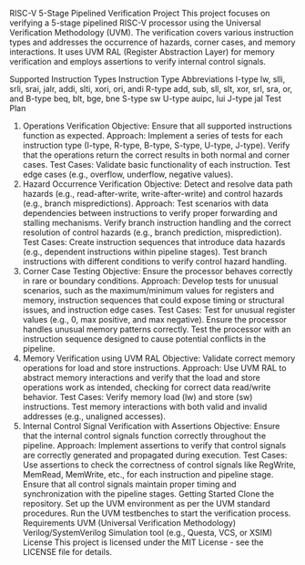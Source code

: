 RISC-V 5-Stage Pipelined Verification Project
This project focuses on verifying a 5-stage pipelined RISC-V processor using the Universal Verification Methodology (UVM). The verification covers various instruction types and addresses the occurrence of hazards, corner cases, and memory interactions. It uses UVM RAL (Register Abstraction Layer) for memory verification and employs assertions to verify internal control signals.

Supported Instruction Types
Instruction Type	Abbreviations
I-type	lw, slli, srli, srai, jalr, addi, slti, xori, ori, andi
R-type	add, sub, sll, slt, xor, srl, sra, or, and
B-type	beq, blt, bge, bne
S-type	sw
U-type	auipc, lui
J-type	jal
Test Plan
1. Operations Verification
Objective: Ensure that all supported instructions function as expected.
Approach: Implement a series of tests for each instruction type (I-type, R-type, B-type, S-type, U-type, J-type). Verify that the operations return the correct results in both normal and corner cases.
Test Cases:
Validate basic functionality of each instruction.
Test edge cases (e.g., overflow, underflow, negative values).
2. Hazard Occurrence Verification
Objective: Detect and resolve data path hazards (e.g., read-after-write, write-after-write) and control hazards (e.g., branch mispredictions).
Approach:
Test scenarios with data dependencies between instructions to verify proper forwarding and stalling mechanisms.
Verify branch instruction handling and the correct resolution of control hazards (e.g., branch prediction, misprediction).
Test Cases:
Create instruction sequences that introduce data hazards (e.g., dependent instructions within pipeline stages).
Test branch instructions with different conditions to verify control hazard handling.
3. Corner Case Testing
Objective: Ensure the processor behaves correctly in rare or boundary conditions.
Approach: Develop tests for unusual scenarios, such as the maximum/minimum values for registers and memory, instruction sequences that could expose timing or structural issues, and instruction edge cases.
Test Cases:
Test for unusual register values (e.g., 0, max positive, and max negative).
Ensure the processor handles unusual memory patterns correctly.
Test the processor with an instruction sequence designed to cause potential conflicts in the pipeline.
4. Memory Verification using UVM RAL
Objective: Validate correct memory operations for load and store instructions.
Approach: Use UVM RAL to abstract memory interactions and verify that the load and store operations work as intended, checking for correct data read/write behavior.
Test Cases:
Verify memory load (lw) and store (sw) instructions.
Test memory interactions with both valid and invalid addresses (e.g., unaligned accesses).
5. Internal Control Signal Verification with Assertions
Objective: Ensure that the internal control signals function correctly throughout the pipeline.
Approach: Implement assertions to verify that control signals are correctly generated and propagated during execution.
Test Cases:
Use assertions to check the correctness of control signals like RegWrite, MemRead, MemWrite, etc., for each instruction and pipeline stage.
Ensure that all control signals maintain proper timing and synchronization with the pipeline stages.
Getting Started
Clone the repository.
Set up the UVM environment as per the UVM standard procedures.
Run the UVM testbenches to start the verification process.
Requirements
UVM (Universal Verification Methodology)
Verilog/SystemVerilog
Simulation tool (e.g., Questa, VCS, or XSIM)
License
This project is licensed under the MIT License - see the LICENSE file for details.
